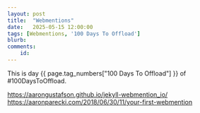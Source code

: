 ```yaml
---
layout: post
title:  "Webmentions"
date:   2025-05-15 12:00:00
tags: [Webmentions, '100 Days To Offload']
blurb: 
comments:
    id: 
---
```



This is day {{ page.tag_numbers["100 Days To Offload"] }}  of #100DaysToOffload.


https://aarongustafson.github.io/jekyll-webmention_io/
https://aaronparecki.com/2018/06/30/11/your-first-webmention